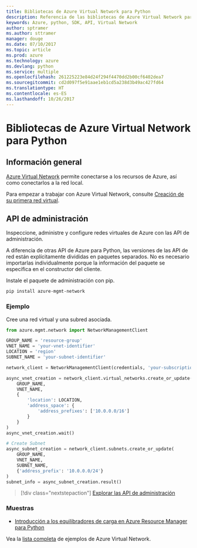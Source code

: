 ```yaml
---
title: Bibliotecas de Azure Virtual Network para Python
description: Referencia de las bibliotecas de Azure Virtual Network para Python
keywords: Azure, python, SDK, API, Virtual Network
author: sptramer
ms.author: sttramer
manager: douge
ms.date: 07/10/2017
ms.topic: article
ms.prod: azure
ms.technology: azure
ms.devlang: python
ms.service: multiple
ms.openlocfilehash: 261225223e84d24f294f4470dd2b00cf6402dea7
ms.sourcegitcommit: cd2d097f5e91aae1eb1cd5a238d3b49ac427fd64
ms.translationtype: HT
ms.contentlocale: es-ES
ms.lasthandoff: 10/26/2017
---
```

# <a name="azure-network-libraries-for-python"></a>Bibliotecas de Azure Virtual Network para Python

## <a name="overview"></a>Información general

[Azure Virtual Network](/azure/virtual-network/virtual-networks-overview) permite conectarse a los recursos de Azure, así como conectarlos a la red local.

Para empezar a trabajar con Azure Virtual Network, consulte [Creación de su primera red virtual](/azure/virtual-network/virtual-network-get-started-vnet-subnet).

## <a name="management-apis"></a>API de administración

Inspeccione, administre y configure redes virtuales de Azure con las API de administración.

A diferencia de otras API de Azure para Python, las versiones de las API de red están explícitamente divididas en paquetes separados. No es necesario importarlas individualmente porque la información del paquete se especifica en el constructor del cliente.

Instale el paquete de administración con pip.

```bash
pip install azure-mgmt-network
```

### <a name="example"></a>Ejemplo

Cree una red virtual y una subred asociada.

```python
from azure.mgmt.network import NetworkManagementClient

GROUP_NAME = 'resource-group'
VNET_NAME = 'your-vnet-identifier'
LOCATION = 'region'
SUBNET_NAME = 'your-subnet-identifier'

network_client = NetworkManagementClient(credentials, 'your-subscription-id')

async_vnet_creation = network_client.virtual_networks.create_or_update(
    GROUP_NAME,
    VNET_NAME,
    {
        'location': LOCATION,
        'address_space': {
            'address_prefixes': ['10.0.0.0/16']
        }
    }
)
async_vnet_creation.wait()

# Create Subnet
async_subnet_creation = network_client.subnets.create_or_update(
    GROUP_NAME,
    VNET_NAME,
    SUBNET_NAME,
    {'address_prefix': '10.0.0.0/24'}
)
subnet_info = async_subnet_creation.result()
```

> [!div class="nextstepaction"]
> [Explorar las API de administración](/python/api/overview/azure/network/managementlibrary)

### <a name="samples"></a>Muestras

* [Introducción a los equilibradores de carga en Azure Resource Manager para Python](https://azure.microsoft.com/en-us/resources/samples/network-python-manage-loadbalancer/)

Vea la [lista completa](https://azure.microsoft.com/en-us/resources/samples/?platform=python&term=virtual%20network) de ejemplos de Azure Virtual Network.
